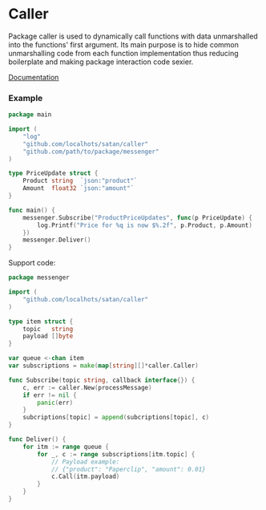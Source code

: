# Caller

Package caller is used to dynamically call functions with data unmarshalled
into the functions' first argument. Its main purpose is to hide common
unmarshalling code from each function implementation thus reducing
boilerplate and making package interaction code sexier.

[Documentation](https://godoc.org/github.com/localhots/satan/caller)

### Example

```go
package main

import (
    "log"
    "github.com/localhots/satan/caller"
    "github.com/path/to/package/messenger"
)

type PriceUpdate struct {
    Product string  `json:"product"`
    Amount  float32 `json:"amount"`
}

func main() {
    messenger.Subscribe("ProductPriceUpdates", func(p PriceUpdate) {
        log.Printf("Price for %q is now $%.2f", p.Product, p.Amount)
    })
    messenger.Deliver()
}
```

Support code:

```go
package messenger

import (
    "github.com/localhots/satan/caller"
)

type item struct {
    topic   string
    payload []byte
}

var queue <-chan item
var subscriptions = make(map[string][]*caller.Caller)

func Subscribe(topic string, callback interface{}) {
    c, err := caller.New(processMessage)
    if err != nil {
        panic(err)
    }
    subcriptions[topic] = append(subcriptions[topic], c)
}

func Deliver() {
    for itm := range queue {
        for _, c := range subscriptions[itm.topic] {
            // Payload example:
            // {"product": "Paperclip", "amount": 0.01}
            c.Call(itm.payload)
        }
    }
}
```
